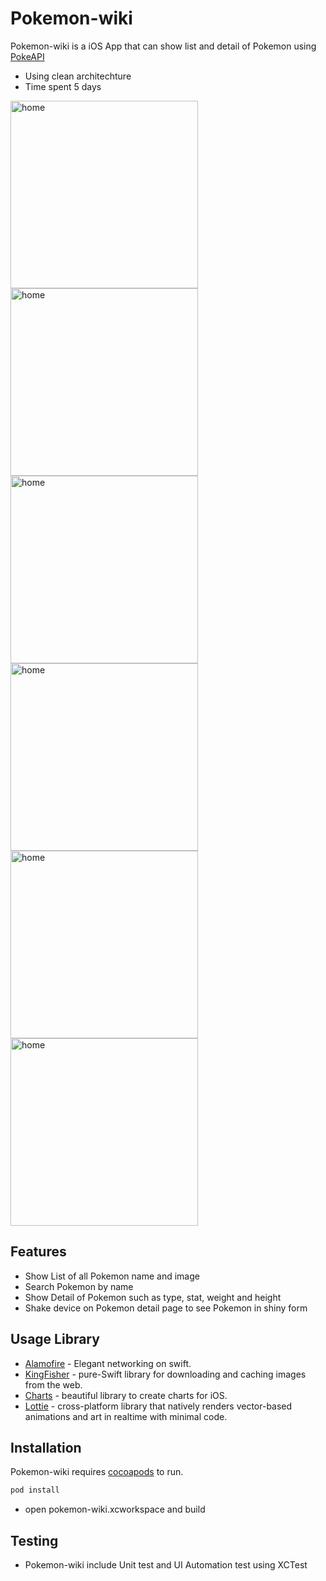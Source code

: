 # Pokemon-wiki
Pokemon-wiki is a iOS App that can show list and detail of Pokemon using [PokeAPI](https://pokeapi.co)
- Using clean architechture
- Time spent 5 days

<div> <img src="https://github.com/mildminihi/pokemon-wiki/blob/main/Screenshot/IMG_4077.PNG" alt="home" width="300"/>
<img src="https://github.com/mildminihi/pokemon-wiki/blob/main/Screenshot/IMG_4078.PNG" alt="home" width="300"/>
<img src="https://github.com/mildminihi/pokemon-wiki/blob/main/Screenshot/IMG_4081.PNG" alt="home" width="300"/>
<img src="https://github.com/mildminihi/pokemon-wiki/blob/main/Screenshot/IMG_4079.PNG" alt="home" width="300"/>
<img src="https://github.com/mildminihi/pokemon-wiki/blob/main/Screenshot/IMG_4080.PNG" alt="home" width="300"/>
<img src="https://github.com/mildminihi/pokemon-wiki/blob/main/Screenshot/IMG_4082.PNG" alt="home" width="300"/> <div/>

## Features

- Show List of all Pokemon name and image
- Search Pokemon by name
- Show Detail of Pokemon such as type, stat, weight and height
- Shake device on Pokemon detail page to see Pokemon in shiny form

## Usage Library

- [Alamofire](https://github.com/Alamofire/Alamofire) - Elegant networking on swift.
- [KingFisher](https://github.com/onevcat/Kingfisher) - pure-Swift library for downloading and caching images from the web.
- [Charts](https://github.com/ChartsOrg/Charts) - beautiful library to create charts for iOS.
- [Lottie](https://github.com/airbnb/lottie-ios) -  cross-platform library that natively renders vector-based animations and art in realtime with minimal code.

## Installation

Pokemon-wiki requires [cocoapods](https://cocoapods.org) to run.

```sh
pod install
```
- open pokemon-wiki.xcworkspace and build 

## Testing
- Pokemon-wiki include Unit test and UI Automation test using XCTest

